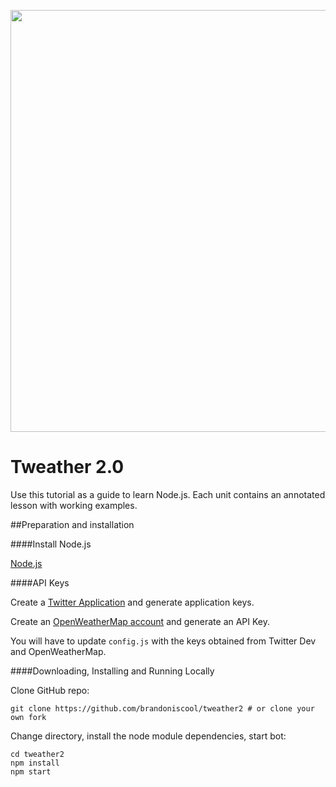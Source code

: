 <a name="README"><img src="http://i.imgur.com/YPzY3Cn.png" heigth="300px" width="675px"/></a>


# Tweather 2.0

Use this tutorial as a guide to learn Node.js. Each unit contains an annotated lesson with working examples.



##Preparation and installation


####Install Node.js

[Node.js](http://nodejs.org)


####API Keys

Create a [Twitter Application](https://apps.twitter.com) and generate application keys.

Create an [OpenWeatherMap account](https://openweathermap.org) and generate an API Key.

You will have to update `config.js` with the keys obtained from Twitter Dev and OpenWeatherMap.

####Downloading, Installing and Running Locally

Clone GitHub repo:

```
git clone https://github.com/brandoniscool/tweather2 # or clone your own fork
```

Change directory, install the node module dependencies, start bot:

```
cd tweather2
npm install
npm start
```
